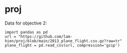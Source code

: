 # proj

Data for objective 2:
```
import pandas as pd
url = "https://github.com/lam-hien/proj/blob/main/2013_plane_flight.csv.gz?raw=tr"
plane_flight = pd.read_csv(url, compression='gzip')
```
